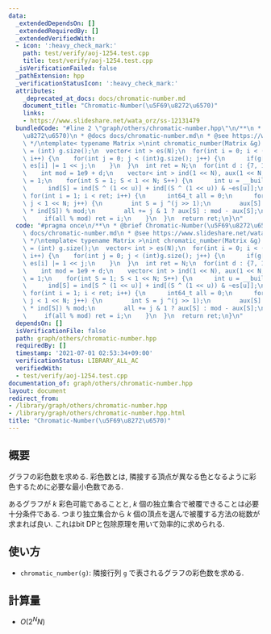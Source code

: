 ```yaml
---
data:
  _extendedDependsOn: []
  _extendedRequiredBy: []
  _extendedVerifiedWith:
  - icon: ':heavy_check_mark:'
    path: test/verify/aoj-1254.test.cpp
    title: test/verify/aoj-1254.test.cpp
  _isVerificationFailed: false
  _pathExtension: hpp
  _verificationStatusIcon: ':heavy_check_mark:'
  attributes:
    _deprecated_at_docs: docs/chromatic-number.md
    document_title: "Chromatic-Number(\u5F69\u8272\u6570)"
    links:
    - https://www.slideshare.net/wata_orz/ss-12131479
  bundledCode: "#line 2 \"graph/others/chromatic-number.hpp\"\n/**\n * @brief Chromatic-Number(\u5F69\
    \u8272\u6570)\n * @docs docs/chromatic-number.md\n * @see https://www.slideshare.net/wata_orz/ss-12131479\n\
    \ */\ntemplate< typename Matrix >\nint chromatic_number(Matrix &g) {\n  int N\
    \ = (int) g.size();\n  vector< int > es(N);\n  for(int i = 0; i < (int)g.size();\
    \ i++) {\n    for(int j = 0; j < (int)g.size(); j++) {\n      if(g[i][j] != 0)\
    \ es[i] |= 1 << j;\n    }\n  }\n  int ret = N;\n  for(int d : {7, 11, 21}) {\n\
    \    int mod = 1e9 + d;\n    vector< int > ind(1 << N), aux(1 << N, 1);\n    ind[0]\
    \ = 1;\n    for(int S = 1; S < 1 << N; S++) {\n      int u = __builtin_ctz(S);\n\
    \      ind[S] = ind[S ^ (1 << u)] + ind[(S ^ (1 << u)) & ~es[u]];\n    }\n   \
    \ for(int i = 1; i < ret; i++) {\n      int64_t all = 0;\n      for(int j = 0;\
    \ j < 1 << N; j++) {\n        int S = j ^(j >> 1);\n        aux[S] = (1LL * aux[S]\
    \ * ind[S]) % mod;\n        all += j & 1 ? aux[S] : mod - aux[S];\n      }\n \
    \     if(all % mod) ret = i;\n    }\n  }\n  return ret;\n}\n"
  code: "#pragma once\n/**\n * @brief Chromatic-Number(\u5F69\u8272\u6570)\n * @docs\
    \ docs/chromatic-number.md\n * @see https://www.slideshare.net/wata_orz/ss-12131479\n\
    \ */\ntemplate< typename Matrix >\nint chromatic_number(Matrix &g) {\n  int N\
    \ = (int) g.size();\n  vector< int > es(N);\n  for(int i = 0; i < (int)g.size();\
    \ i++) {\n    for(int j = 0; j < (int)g.size(); j++) {\n      if(g[i][j] != 0)\
    \ es[i] |= 1 << j;\n    }\n  }\n  int ret = N;\n  for(int d : {7, 11, 21}) {\n\
    \    int mod = 1e9 + d;\n    vector< int > ind(1 << N), aux(1 << N, 1);\n    ind[0]\
    \ = 1;\n    for(int S = 1; S < 1 << N; S++) {\n      int u = __builtin_ctz(S);\n\
    \      ind[S] = ind[S ^ (1 << u)] + ind[(S ^ (1 << u)) & ~es[u]];\n    }\n   \
    \ for(int i = 1; i < ret; i++) {\n      int64_t all = 0;\n      for(int j = 0;\
    \ j < 1 << N; j++) {\n        int S = j ^(j >> 1);\n        aux[S] = (1LL * aux[S]\
    \ * ind[S]) % mod;\n        all += j & 1 ? aux[S] : mod - aux[S];\n      }\n \
    \     if(all % mod) ret = i;\n    }\n  }\n  return ret;\n}\n"
  dependsOn: []
  isVerificationFile: false
  path: graph/others/chromatic-number.hpp
  requiredBy: []
  timestamp: '2021-07-01 02:53:34+09:00'
  verificationStatus: LIBRARY_ALL_AC
  verifiedWith:
  - test/verify/aoj-1254.test.cpp
documentation_of: graph/others/chromatic-number.hpp
layout: document
redirect_from:
- /library/graph/others/chromatic-number.hpp
- /library/graph/others/chromatic-number.hpp.html
title: "Chromatic-Number(\u5F69\u8272\u6570)"
---
```

## 概要

グラフの彩色数を求める. 彩色数とは, 隣接する頂点が異なる色となるように彩色するために必要な最小色数である.

あるグラフが $k$ 彩色可能であることと, $k$ 個の独立集合で被覆できることは必要十分条件である. つまり独立集合から $k$ 個の頂点を選んで被覆する方法の総数が求まれば良い. これはbit DPと包除原理を用いて効率的に求められる.

## 使い方

* `chromatic_number(g)`: 隣接行列 `g` で表されるグラフの彩色数を求める.

## 計算量

* $O(2^N N)$
